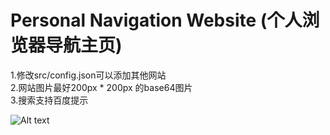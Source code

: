 # Personal Navigation Website (个人浏览器导航主页)

1.修改src/config.json可以添加其他网站<br/> 
2.网站图片最好200px * 200px 的base64图片<br/> 
3.搜索支持百度提示
 

![Alt text](https://github.com/minquiers/home/blob/master/src/images/demo.png)